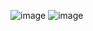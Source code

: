 ![image](https://github.com/Rahul-chaurasiya/Leetcode-Practice-Problem/assets/77222540/86b6e088-5338-4398-a57a-139fe163d09b)
![image](https://github.com/Rahul-chaurasiya/Leetcode-Practice-Problem/assets/77222540/3ac92637-3d37-49ba-85cf-5ba5118b055c)
